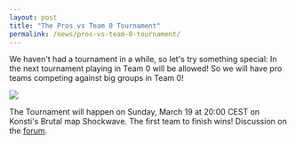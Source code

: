 ```yaml
---
layout: post
title: "The Pros vs Team 0 Tournament"
permalink: /news/pros-vs-team-0-tournament/
---
```


We haven't had a tournament in a while, so let's try something special: In the next tournament playing in Team 0 will be allowed! So we will have pro teams competing against big groups in Team 0!

[<img class="demo" src="/Shockwave.png" />](//forum.ddnet.tw/viewtopic.php?f=33&t=4954)

The Tournament will happen on Sunday, March 19 at 20:00 CEST on Konsti's Brutal map Shockwave. The first team to finish wins! Discussion on the [forum](//forum.ddnet.tw/viewtopic.php?f=33&t=4954).
